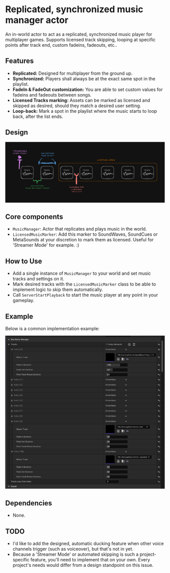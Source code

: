 # Replicated, synchronized music manager actor
An in-world actor to act as a replicated, synchronized music player for multiplayer games. Supports licensed track skipping, looping at specific points after track end, custom fadeins, fadeouts, etc..

## Features
- **Replicated:** Designed for multiplayer from the ground up.
- **Synchronized:** Players shall always be at the exact same spot in the playlist.
- **FadeIn & FadeOut customization:** You are able to set custom values for fadeins and fadeouts between songs.
- **Licensed Tracks marking:** Assets can be marked as licensed and skipped as desired, should they match a desired user setting.
- **Loop-back:** Mark a spot in the playlist where the music starts to loop back, after the list ends.

## Design

![image](https://github.com/rolandsarosy/unreal-engine-oss/blob/main/MusicManager/img_music_player_design.png?raw=true)

## Core components
- `MusicManager`: Actor that replicates and plays music in the world.
- `LicensedMusicMarker`: Add this marker to SoundWaves, SoundCues or MetaSounds at your discretion to mark them as licensed. Useful for 'Streamer Mode' for example. :)

## How to Use
- Add a single instance of `MusicManager` to your world and set music tracks and settings on it.
- Mark desired tracks with the `LicensedMusicMarker` class to be able to implement logic to skip them automatically.
- Call `ServerStartPlayback` to start the music player at any point in your gameplay.

## Example
Below is a common implementation example:

![image](https://github.com/rolandsarosy/unreal-engine-oss/blob/main/MusicManager/img_music_player_usage.png?raw=true)

## Dependencies
- None.

## TODO
- I'd like to add the designed, automatic ducking feature when other voice channels trigger (such as voiceover), but that's not in yet.
- Because a 'Streamer Mode' or automated skipping is such a project-specific feature, you'll need to implement that on your own. Every project's needs would differ from a design standpoint on this issue. 
